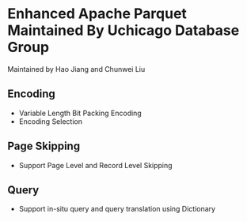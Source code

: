 # Enhanced Apache Parquet Maintained By Uchicago Database Group
Maintained by Hao Jiang and Chunwei Liu

## Encoding 
* Variable Length Bit Packing Encoding
* Encoding Selection
## Page Skipping
* Support Page Level and Record Level Skipping
## Query
* Support in-situ query and query translation using Dictionary
